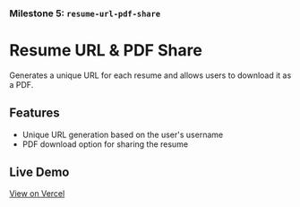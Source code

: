### Milestone 5: `resume-url-pdf-share`

# Resume URL & PDF Share

Generates a unique URL for each resume and allows users to download it as a PDF.

## Features
- Unique URL generation based on the user's username
- PDF download option for sharing the resume

## Live Demo
[View on Vercel](https://resume-url-pdf-share.vercel.app/)

